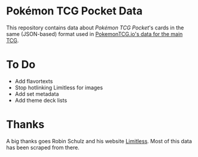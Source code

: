 # Pokémon TCG Pocket Data

This repository contains data about _Pokémon TCG Pocket_'s cards in the same (JSON-based) format used in [PokemonTCG.io's data for the main TCG](https://github.com/PokemonTCG/pokemon-tcg-data).

# To Do

* Add flavortexts
* Stop hotlinking Limitless for images
* Add set metadata
* Add theme deck lists

# Thanks

A big thanks goes Robin Schulz and his website [Limitless](https://limitlesstcg.com). Most of this data has been scraped from there.
